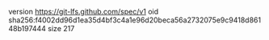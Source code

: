 version https://git-lfs.github.com/spec/v1
oid sha256:f4002dd96d1ea35d4bf3c4a1e96d20beca56a2732075e9c9418d86148b197444
size 217
